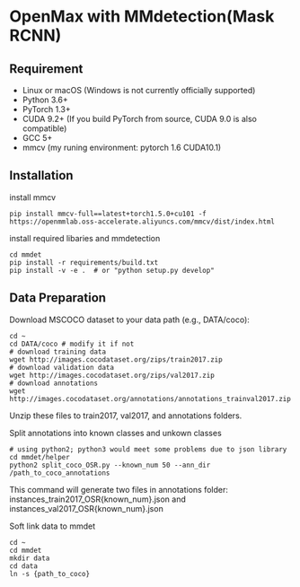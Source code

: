 # OpenMax with MMdetection(Mask RCNN)

## Requirement
- Linux or macOS (Windows is not currently officially supported)
- Python 3.6+
- PyTorch 1.3+
- CUDA 9.2+ (If you build PyTorch from source, CUDA 9.0 is also compatible)
- GCC 5+
- mmcv
(my runing environment: pytorch 1.6 CUDA10.1)

## Installation
install mmcv
```
pip install mmcv-full==latest+torch1.5.0+cu101 -f https://openmmlab.oss-accelerate.aliyuncs.com/mmcv/dist/index.html
```
install required libaries and mmdetection
```
cd mmdet
pip install -r requirements/build.txt
pip install -v -e .  # or "python setup.py develop"
```

## Data Preparation
Download MSCOCO dataset to your data path (e.g., DATA/coco):
```
cd ~
cd DATA/coco # modify it if not
# download training data
wget http://images.cocodataset.org/zips/train2017.zip 
# download validation data
wget http://images.cocodataset.org/zips/val2017.zip
# download annotations 
wget http://images.cocodataset.org/annotations/annotations_trainval2017.zip
```
Unzip these files to train2017, val2017, and annotations folders.

Split annotations into known classes and unkown classes
```
# using python2; python3 would meet some problems due to json library
cd mmdet/helper
python2 split_coco_OSR.py --known_num 50 --ann_dir /path_to_coco_annotations
```
This command will generate two files in annotations folder: instances_train2017_OSR{known_num}.json and instances_val2017_OSR{known_num}.json

Soft link data to mmdet
```
cd ~
cd mmdet
mkdir data
cd data
ln -s {path_to_coco}
```
